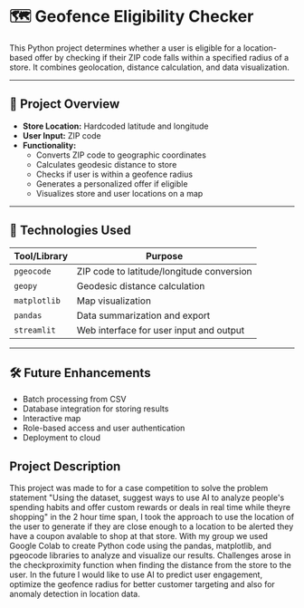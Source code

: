 # 🗺️ Geofence Eligibility Checker

This Python project determines whether a user is eligible for a location-based offer by checking if their ZIP code falls within a specified radius of a store. It combines geolocation, distance calculation, and data visualization.

---

## 📌 Project Overview

- **Store Location:** Hardcoded latitude and longitude
- **User Input:** ZIP code
- **Functionality:**
  - Converts ZIP code to geographic coordinates
  - Calculates geodesic distance to store
  - Checks if user is within a geofence radius
  - Generates a personalized offer if eligible
  - Visualizes store and user locations on a map

---

## 🧰 Technologies Used

| Tool/Library | Purpose |
|--------------|---------|
| `pgeocode`   | ZIP code to latitude/longitude conversion |
| `geopy`      | Geodesic distance calculation |
| `matplotlib` | Map visualization |
| `pandas`     | Data summarization and export |
| `streamlit` | Web interface for user input and output |

---

## 🛠️ Future Enhancements
- Batch processing from CSV
- Database integration for storing results
- Interactive map
- Role-based access and user authentication
- Deployment to cloud

## Project Description
This project was made to for a case competition to solve the problem statement "Using the dataset, suggest ways to use AI to analyze people's spending habits and offer custom rewards or deals in real time while theyre shopping" in the 2 hour time span, I took the approach to use the location of the user to generate if they are close enough to a location to be alerted they have a coupon avalable to shop at that store.
With my group we used Google Colab to create Python code using the pandas, matplotlib, and pgeocode libraries to analyze and visualize our results.
Challenges arose in the checkproximity function when finding the distance from the store to the user. In the future I would like to use AI to predict user engagement, optimize the geofence radius for better customer targeting and also for anomaly detection in location data.

